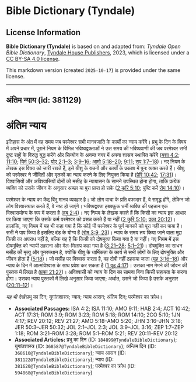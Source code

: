 # Bible Dictionary (Tyndale)

## License Information

**Bible Dictionary (Tyndale)** is based on and adapted from: _Tyndale Open Bible Dictionary_, [Tyndale House Publishers](https://tyndaleopenresources.com/), 2023, which is licensed under a [CC BY-SA 4.0 license](https://creativecommons.org/licenses/by-sa/4.0/legalcode.en).

This markdown version (created `2025-10-17`) is provided under the same license.



--------------------------------

## अंतिम न्याय (id: 381129)

अंतिम न्याय
===========

इतिहास के अंत में वह समय जब परमेश्वर सभी मानवजाति के कार्यों का न्याय करेंगे। प्रभु के दिन के विषय में अपने प्रचार में, पुराने नियम के विभिन्न भविष्यद्वक्ताओं ने उस समय की भविष्यवाणी की जब परमेश्वर सभी दुष्ट राष्ट्रों के विरुद्ध युद्ध करेंगे और सिय्योन के अनन्त नगर में अपना शासन स्थापित करेंगे ([यशा 4:2](https://ref.ly/Isa4:2); [11:10](https://ref.ly/Isa11:10); [यिर्म 50:3–32](https://ref.ly/Jer50:3-Jer50:32); [योए 2:1–3](https://ref.ly/Joel2:1-Joel2:3); [3:9–16](https://ref.ly/Joel3:9-Joel3:16); [आमो 5:18–20](https://ref.ly/Amos5:18-Amos5:20); [9:11](https://ref.ly/Amos9:11); [सप 1:7–18](https://ref.ly/Zeph1:7-Zeph1:18))। नए नियम के लेखक इस विषय को जारी रखते हैं, इसे यीशु के वचनों और कार्यों के प्रकाश में पुनः व्यक्त करते हैं। यीशु को परमेश्वर ने जीवितों और मृतकों का न्याय करने के लिए नियुक्त किया है ([प्रेरि 10:42](https://ref.ly/Acts10:42); [17:31](https://ref.ly/Acts17:31))। विश्वासियों और अविश्वासियों दोनों को मसीह के न्यायासन के सामने उपस्थित होना होगा, ताकि प्रत्येक व्यक्ति को उसके जीवन के अनुसार अच्छा या बुरा प्राप्त हो सके ([2 कुरि 5:10](https://ref.ly/2Cor5:10); पुष्टि करें [रोम 14:10](https://ref.ly/Rom14:10))।

परमेश्वर के न्याय का केंद्र बिंदु मानव व्यवहार है। जो लोग वाचा के प्रति वफादार हैं, वे समृद्ध होंगे, लेकिन जो लोग विश्वासघात करते हैं, वे नष्ट हो जाएंगे। भविष्यद्वक्ता हबक्कूक धर्मी व्यक्ति की पहचान एक विश्वासयोग्य के रूप में करता है ([हब 2:4](https://ref.ly/Hab2:4))। नए नियम के लेखक कहते हैं कि किसी का न्याय इस आधार पर किया जाएगा कि उसके कर्म परमेश्वर को प्रसन्न करते हैं या नहीं ([2 कुरि 5:10](https://ref.ly/2Cor5:10); [प्रका 20:12](https://ref.ly/Rev20:12))। हालांकि, नए नियम में यह भी कहा गया है कि कोई भी परमेश्वर के पूर्ण मानकों को पूरा नहीं कर पाया है। सभी ने पाप किया है इसलिए दंड के योग्य हैं ([रोम 3:9, 23](https://ref.ly/Rom3:9,Rom3:23))। न्याय के समय तय किया जाने वाला मुद्दा किसी का अपराध नहीं है, बल्कि यह है कि किसी को दोषमुक्त किया गया है या नहीं। नए नियम में इस दोषमुक्ति को न्यायी ठहराना और मेल\-मिलाप कहा गया है ([3:21–28](https://ref.ly/Rom3:21-Rom3:28); [5:1–21](https://ref.ly/Rom5:1-Rom5:21))। दोषमुक्ति का साधन मसीह की मृत्यु और पुनरुत्थान है, क्योंकि यीशु के धार्मिकता के कार्य से सभी लोगों के लिए दोषमुक्ति और जीवन होता है ([5:18](https://ref.ly/Rom5:18))। जो मसीह पर विश्वास करता है, वह दोषी नहीं ठहराया जाता ([यूह 3:16–18](https://ref.ly/John3:16-John3:18)) और न्याय के दिन में आत्मविश्वास के साथ प्रवेश कर सकता है ([1 यूह 4:17](https://ref.ly/1John4:17))। उसका नाम मेमने की जीवन की पुस्तक में लिखा है ([प्रका 21:27](https://ref.ly/Rev21:27))। अविश्वासी को न्याय के दिन का सामना बिना किसी सहायता के करना होगा। उसका न्याय पुस्तकों में लिखे अनुसार किया जाएगा; अर्थात, उसने जो किया है उसके अनुसार ([20:11–12](https://ref.ly/Rev20:11-Rev20:12))।

*यह भी देखें* प्रभु का दिन; युगांतशास्त्र; न्याय; न्याय आसन; अंतिम दिन; परमेश्वर का क्रोध।

* **Associated Passages:** ISA 4:2; ISA 11:10; AMO 9:11; HAB 2:4; ACT 10:42; ACT 17:31; ROM 3:9; ROM 3:23; ROM 5:18; ROM 14:10; 2CO 5:10; 1JN 4:17; REV 20:12; REV 21:27; AMO 5:18–AMO 5:20; JHN 3:16–JHN 3:18; JER 50:3–JER 50:32; JOL 2:1–JOL 2:3; JOL 3:9–JOL 3:16; ZEP 1:7–ZEP 1:18; ROM 3:21–ROM 3:28; ROM 5:1–ROM 5:21; REV 20:11–REV 20:12
* **Associated Articles:** प्रभु का दिन (ID: `184899@TyndaleBibleDictionary`); युगांतशास्त्र (ID: `368587@TyndaleBibleDictionary`); अन्तिम दिन (ID: `368610@TyndaleBibleDictionary`); न्याय आसन (ID: `381122@TyndaleBibleDictionary`); न्याय (ID: `381620@TyndaleBibleDictionary`); परमेश्वर का क्रोध (ID: `594868@TyndaleBibleDictionary`)

